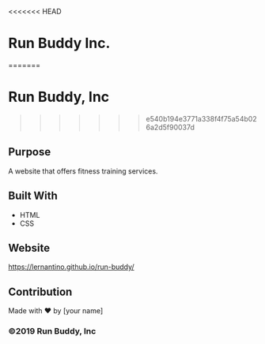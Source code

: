 <<<<<<< HEAD
# Run Buddy Inc.
=======
# Run Buddy, Inc
>>>>>>> e540b194e3771a338f4f75a54b026a2d5f90037d

## Purpose
A website that offers fitness training services. 

## Built With
* HTML
* CSS

## Website
https://lernantino.github.io/run-buddy/

## Contribution
Made with ❤️ by [your name]

### ©️2019 Run Buddy, Inc
